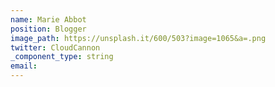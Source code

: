 ```yaml
---
name: Marie Abbot
position: Blogger
image_path: https://unsplash.it/600/503?image=1065&a=.png
twitter: CloudCannon
_component_type: string
email:
---
```


